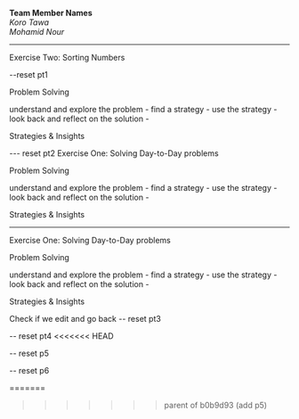 **Team Member Names**  
*Koro Tawa*  
*Mohamid Nour*

---
Exercise Two: Sorting Numbers

--reset pt1

Problem Solving

understand and explore the problem - 
find a strategy - 
use the strategy - 
look back and reflect on the solution - 

Strategies & Insights

--- reset pt2
Exercise One: Solving Day-to-Day problems

Problem Solving

understand and explore the problem - 
find a strategy - 
use the strategy - 
look back and reflect on the solution - 

Strategies & Insights

---
Exercise One: Solving Day-to-Day problems

Problem Solving

understand and explore the problem - 
find a strategy - 
use the strategy - 
look back and reflect on the solution - 

Strategies & Insights

Check if we edit and go back
-- reset pt3


-- reset pt4
<<<<<<< HEAD

-- reset p5

-- reset p6


=======
>>>>>>> parent of b0b9d93 (add p5)

